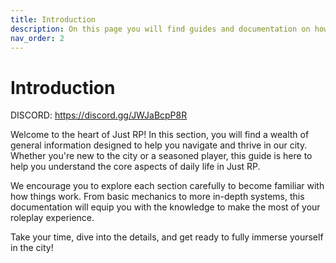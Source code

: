 ```yaml
---
title: Introduction
description: On this page you will find guides and documentation on how to do things in the city. 
nav_order: 2
---
```


# Introduction

DISCORD: https://discord.gg/JWJaBcpP8R 

Welcome to the heart of Just RP! In this section, you will find a wealth of general information designed to help you navigate and thrive in our city. Whether you're new to the city or a seasoned player, this guide is here to help you understand the core aspects of daily life in Just RP.

We encourage you to explore each section carefully to become familiar with how things work. From basic mechanics to more in-depth systems, this documentation will equip you with the knowledge to make the most of your roleplay experience.

Take your time, dive into the details, and get ready to fully immerse yourself in the city!

